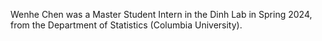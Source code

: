 Wenhe Chen was a Master Student Intern in the Dinh Lab in Spring 2024, from the Department of Statistics (Columbia University).
